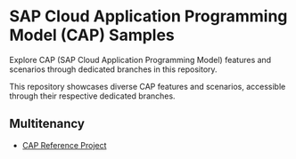 # SAP Cloud Application Programming Model (CAP) Samples

Explore CAP (SAP Cloud Application Programming Model) features and scenarios through dedicated branches in this repository.

This repository showcases diverse CAP features and scenarios, accessible through their respective dedicated branches.

## Multitenancy

- [CAP Reference Project](https://github.com/roman-zaglauer/cap-samples/tree/multitenancy)
